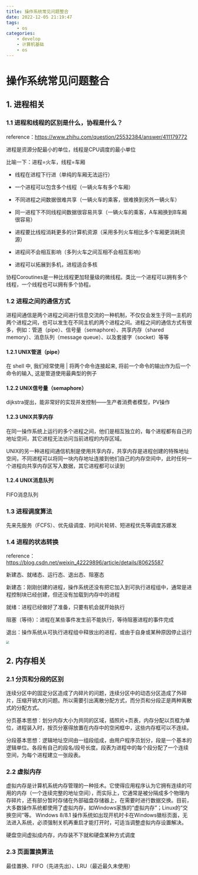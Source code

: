 ```yaml
---
title: 操作系统常见问题整合
date: 2022-12-05 21:19:47
tags:
	- os
categories:
	- develop
	- 计算机基础
	- os
---
```


# 操作系统常见问题整合

## 1. 进程相关

### 1.1 进程和线程的区别是什么，协程是什么？

reference：https://www.zhihu.com/question/25532384/answer/411179772

进程是资源分配最小的单位，线程是CPU调度的最小单位

比喻一下：进程=火车，线程=车厢

- 线程在进程下行进（单纯的车厢无法运行）
- 一个进程可以包含多个线程（一辆火车有多个车厢）
- 不同进程之间数据很难共享（一辆火车的乘客，很难换到另外一辆火车）
- 同一进程下不同线程间数据很容易共享（一辆火车的乘客，A车厢换到B车厢很容易）
- 进程要比线程消耗更多的计算机资源（采用多列火车相比多个车厢更消耗资源）
- 进程间不会相互影响（多列火车之间互相不会相互影响）

- 进程可以拓展到多机，进程适合多核

协程Coroutines是一种比线程更加轻量级的微线程。类比一个进程可以拥有多个线程，一个线程也可以拥有多个协程。

### 1.2 进程之间的通信方式

进程间通信是两个进程之间进行信息交流的一种机制，不仅仅会发生于同一主机的两个进程之间，也可以发生在不同主机的两个进程之间。进程之间的通信方式有很多，例如：管道（pipe）、信号量（semaphore）、共享内存（shared memory）、消息队列（message queue）、以及套接字（socket）等等

#### 1.2.1 UNIX管道（pipe）

在 shell 中, 我们经常使用 | 将两个命令连接起来, 将前一个命令的输出作为后一个命令的输入, 这是管道使用最典型的例子

#### 1.2.2 UNIX信号量（semaphore）

dijkstra提出，能非常好的实现并发控制——生产者消费者模型，PV操作

#### 1.2.3 UNIX共享内存

在同一操作系统上运行的多个进程之间，他们是相互独立的，每个进程都有自己的地址空间，其它进程无法访问当前进程的内存区域。

UNIX的另一种进程间通信机制是使用共享内存，共享内存是进程创建的特殊地址空间，不同进程可以将同一块内存地址连接到他们自己的内存空间中，此时任何一个进程向共享内存区写入数据，其它进程都可以读到

#### 1.2.4 UNIX消息队列

FIFO消息队列

### 1.3 进程调度算法

先来先服务（FCFS）、优先级调度、时间片轮转、短进程优先等调度苏娜发

### 1.4 进程的状态转换

reference：https://blog.csdn.net/weixin_42229896/article/details/80625587

新建态、就绪态、运行态、退出态、阻塞态

新建态：刚刚创建的进程，操作系统还没有把它加入到可执行进程组中，通常是进程控制块已经创建，但还没有加载到内存中的进程

就绪：进程已经做好了准备，只要有机会就开始执行

阻塞（等待）：进程在某些事件发生前不能执行，等待阻塞进程的事件完成

退出：操作系统从可执行进程组中释放出的进程，或由于自身或某种原因停止运行

<img src="http://yixuan004.oss-cn-hangzhou.aliyuncs.com/img/image-20221207204404371.png" style="zoom:50%;" />

## 2. 内存相关

### 2.1 分页和分段的区别

连续分区中的固定分区造成了内碎片的问题，连续分区中的动态分区造成了外碎片，压缩开销大的问题。所以需要引出离散分配方式，而分页和分段正是两种离散式的分配方式。

分页基本思想：划分内存大小为共同的区域，插照片+页表，内存分配以页框为单位，进程装入时，按页分塞得放置在内存中的空闲框中，这些内存框可以不连续。

分段基本思想：逻辑地址空间由一组段组成，由用户程序员划分，段是一个基本的逻辑单位。各段有自己的段名/段号长度。段表为进程中的每个段分配了一个连续空间，为每个进程建立一张段表。

### 2.2 虚拟内存

虚拟内存是计算机系统内存管理的一种技术。它使得应用程序认为它拥有连续的可用的内存（一个连续完整的地址空间），而实际上，它通常是被分隔成多个物理内存碎片，还有部分暂时存储在外部磁盘存储器上，在需要时进行数据交换。目前，大多数操作系统都使用了虚拟内存，如Windows家族的“虚拟内存”；Linux的“交换空间”等。 Windows 8/8.1 操作系统如出现开机时卡在Windows徽标页面，无法进入系统，必须强制关机再重启才能打开时，可适当调整虚拟内存设置解决。

硬盘空间虚拟成内存，内存装不下就和硬盘某种方式调度

### 2.3 页面置换算法

最佳置换、FIFO（先进先出）、LRU（最近最久未使用）





















